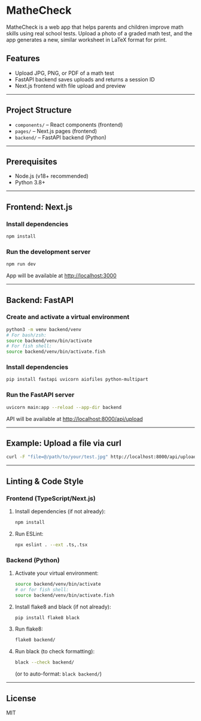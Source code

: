 # MatheCheck

MatheCheck is a web app that helps parents and children improve math skills using real school tests. Upload a photo of a graded math test, and the app generates a new, similar worksheet in LaTeX format for print.

## Features
- Upload JPG, PNG, or PDF of a math test
- FastAPI backend saves uploads and returns a session ID
- Next.js frontend with file upload and preview

---

## Project Structure
- `components/` – React components (frontend)
- `pages/` – Next.js pages (frontend)
- `backend/` – FastAPI backend (Python)

---

## Prerequisites
- Node.js (v18+ recommended)
- Python 3.8+

---

## Frontend: Next.js

### Install dependencies
```bash
npm install
```

### Run the development server
```bash
npm run dev
```

App will be available at [http://localhost:3000](http://localhost:3000)

---

## Backend: FastAPI

### Create and activate a virtual environment
```bash
python3 -m venv backend/venv
# For bash/zsh:
source backend/venv/bin/activate
# For fish shell:
source backend/venv/bin/activate.fish
```

### Install dependencies
```bash
pip install fastapi uvicorn aiofiles python-multipart
```

### Run the FastAPI server
```bash
uvicorn main:app --reload --app-dir backend
```

API will be available at [http://localhost:8000/api/upload](http://localhost:8000/api/upload)

---

## Example: Upload a file via curl
```bash
curl -F "file=@/path/to/your/test.jpg" http://localhost:8000/api/upload
```

---

## Linting & Code Style

### Frontend (TypeScript/Next.js)

1. Install dependencies (if not already):
   ```bash
   npm install
   ```
2. Run ESLint:
   ```bash
   npx eslint . --ext .ts,.tsx
   ```

### Backend (Python)

1. Activate your virtual environment:
   ```bash
   source backend/venv/bin/activate
   # or for fish shell:
   source backend/venv/bin/activate.fish
   ```
2. Install flake8 and black (if not already):
   ```bash
   pip install flake8 black
   ```
3. Run flake8:
   ```bash
   flake8 backend/
   ```
4. Run black (to check formatting):
   ```bash
   black --check backend/
   ```
   (or to auto-format: `black backend/`)

---

## License
MIT 